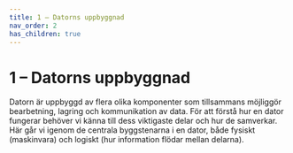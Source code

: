 ```yaml
---
title: 1 – Datorns uppbyggnad
nav_order: 2
has_children: true
---
```


# 1 – Datorns uppbyggnad

Datorn är uppbyggd av flera olika komponenter som tillsammans möjliggör bearbetning, lagring och kommunikation av data. För att förstå hur en dator fungerar behöver vi känna till dess viktigaste delar och hur de samverkar. Här går vi igenom de centrala byggstenarna i en dator, både fysiskt (maskinvara) och logiskt (hur information flödar mellan delarna).
